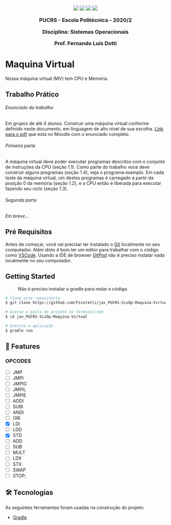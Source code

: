 

<h3 align="center">
  <img src="https://img.shields.io/badge/platform-windows%20%7C%20linux%20%7C%20macos-blue" />
  <img src="https://img.shields.io/badge/java-%3E%3D13.0.0-blue" />
  <img src="https://img.shields.io/badge/gradle-6.1.1-blue" />
  <img src="https://img.shields.io/badge/Gitpod-ready--to--code-blue?logo=gitpod)](https://gitpod.io/#https://github.com/Fizoratti/jav_PUCRS-SisOp-Maquina-Virtual" />
  <p></p>
  <p align="center">PUCRS - Escola Politécnica - 2020/2</p>
  <p align="center">Disciplina: Sistemas Operacionais</p>
  <p align="center">Prof. Fernando Luís Dotti</p>
</h3>

# Maquina Virtual

Nossa máquina virtual (MV) tem CPU e Memória.

## Trabalho Prático

###### Enunciado do trabalho
Em grupos de até 4 alunos. Construir uma máquina virtual conforme definido neste documento, em linguagem de alto nível de sua escolha. [Link para o pdf](https://moodle.pucrs.br/pluginfile.php/2996451/mod_resource/content/11/TrabalhoSO2020-2-VM-Fase1.pdf) que está no Moodle com o enunciado completo.

###### Primeira parte

 A máquina virtual deve poder executar programas descritos com o conjunto de instruções da CPU (seção 1.1). 
 Como parte do trabalho voce deve construir alguns programas (seção 1.4), veja o programa exemplo. 
 Em cada teste da máquina virtual, um destes programas é carregado a partir da posição 0 da memória (seção 1.2), e a CPU então é liberada para executar fazendo seu ciclo (seção 1.3).

###### Segunda parte

*Em breve...*

## Pré Requisitos

Antes de começar, você vai precisar ter instalado o [Git](https://git-scm.com) localmente no seu computador. 
Além disto é bom ter um editor para trabalhar com o código como [VSCode](https://code.visualstudio.com/).
Usando a IDE de browser [GitPod](https://gitpod.io/) não é preciso instalar nada localmente no seu computador.

## Getting Started

> **Não é preciso instalar o gradle para rodar o código.**

```bash
# Clone este repositório
$ git clone https://github.com/Fizoratti/jav_PUCRS-SisOp-Maquina-Virtual/

# Acesse a pasta do projeto no terminal/cmd
$ cd jav_PUCRS-SisOp-Maquina-Virtual

# Execute a aplicação
$ gradle run
```

## 🚀 Features

### OPCODES

- [ ] JMP
- [ ] JMPI
- [ ] JMPIG
- [ ] JMPIL
- [ ] JMPIE
- [ ] ADDI
- [ ] SUBI
- [ ] ANDI
- [ ] ORI
- [x] LDI
- [ ] LDD
- [x] STD
- [ ] ADD
- [ ] SUB
- [ ] MULT
- [ ] LDX
- [ ] STX
- [ ] SWAP
- [ ] STOP;

## 🛠 Tecnologias

As seguintes ferramentas foram usadas na construção do projeto:

- [Gradle](https://gradle.org/install/)


